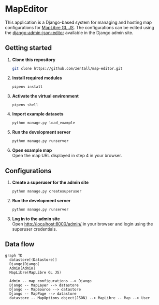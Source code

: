 # MapEditor
This application is a Django-based system for managing and hosting map configurations for [MapLibre GL JS](https://github.com/maplibre/maplibre-gl-js). The configurations can be edited using the [django-admin-json-editor](https://pypi.org/project/django-admin-json-editor/) available in the Django admin site.

## Getting started

1. **Clone this repository**  
   ```bash
   git clone https://github.com/zentall/map-editor.git
   ```

1. **Install required modules**  
   ```bash
   pipenv install
   ```

1. **Activate the virtual environment**  
   ```bash
   pipenv shell
   ```

1.  **Import example datasets**  
    ```bash
    python manage.py load_example
    ```

1.  **Run the development server**  
    ```bash
    python manage.py runserver
    ```

1.  **Open example map**  
    Open the map URL displayed in step 4 in your browser.


## Configurations

1.  **Create a superuser for the admin site**  
    ```bash
    python manage.py createsuperuser
    ```

1.  **Run the development server**  
    ```bash
    python manage.py runserver
    ```

1.  **Log in to the admin site**  
    Open [http://localhost:8000/admin/](http://localhost:8000/admin/) in your browser and login using the superuser credentials.


## Data flow
```mermaid
graph TD
  datastore[(Datastore)]
  Django(Django)
  Admin[Admin]
  MapLibre(MapLibre GL JS)

  Admin -- map configurations --> Django
  Django -- MapLayer --> datastore
  Django -- MapSource --> datastore
  Django -- MapPage --> datastore
  datastore -- MapOptions object(JSON) --> MapLibre -- Map --> User
```